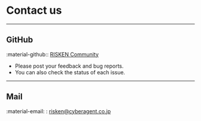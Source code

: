 # Contact us

---

## GitHub

:material-github:: [RISKEN Community](https://github.com/ca-risken/community)

- Please post your feedback and bug reports.
- You can also check the status of each issue.


---

## Mail

:material-email: : risken@cyberagent.co.jp

